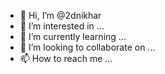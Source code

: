 - 👋 Hi, I’m @2dnikhar
- 👀 I’m interested in ...
- 🌱 I’m currently learning ...
- 💞️ I’m looking to collaborate on ...
- 📫 How to reach me ...

<!---
2dnikhar/2dnikhar is a ✨ special ✨ repository because its `README.md` (this file) appears on your GitHub profile.
You can click the Preview link to take a look at your changes.
--->
